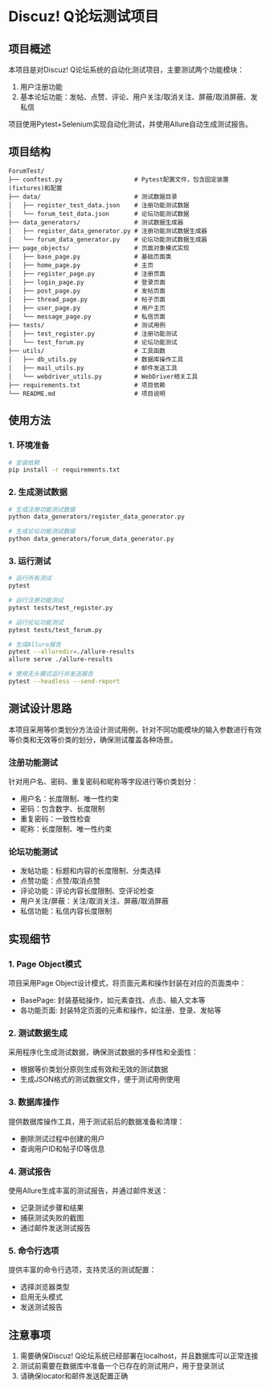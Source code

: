 # Discuz! Q论坛测试项目

## 项目概述

本项目是对Discuz! Q论坛系统的自动化测试项目，主要测试两个功能模块：
1. 用户注册功能
2. 基本论坛功能：发帖、点赞、评论、用户关注/取消关注、屏蔽/取消屏蔽、发私信

项目使用Pytest+Selenium实现自动化测试，并使用Allure自动生成测试报告。

## 项目结构

```
ForumTest/
├── conftest.py                    # Pytest配置文件，包含固定装置(fixtures)和配置
├── data/                          # 测试数据目录
│   ├── register_test_data.json    # 注册功能测试数据
│   └── forum_test_data.json       # 论坛功能测试数据
├── data_generators/               # 测试数据生成器
│   ├── register_data_generator.py # 注册功能测试数据生成器
│   └── forum_data_generator.py    # 论坛功能测试数据生成器
├── page_objects/                  # 页面对象模式实现
│   ├── base_page.py               # 基础页面类
│   ├── home_page.py               # 主页
│   ├── register_page.py           # 注册页面
│   ├── login_page.py              # 登录页面
│   ├── post_page.py               # 发帖页面
│   ├── thread_page.py             # 帖子页面
│   ├── user_page.py               # 用户主页
│   └── message_page.py            # 私信页面
├── tests/                         # 测试用例
│   ├── test_register.py           # 注册功能测试
│   └── test_forum.py              # 论坛功能测试
├── utils/                         # 工具函数
│   ├── db_utils.py                # 数据库操作工具
│   ├── mail_utils.py              # 邮件发送工具
│   └── webdriver_utils.py         # WebDriver相关工具
├── requirements.txt               # 项目依赖
└── README.md                      # 项目说明
```

## 使用方法

### 1. 环境准备

```bash
# 安装依赖
pip install -r requirements.txt
```

### 2. 生成测试数据

```bash
# 生成注册功能测试数据
python data_generators/register_data_generator.py

# 生成论坛功能测试数据
python data_generators/forum_data_generator.py
```

### 3. 运行测试

```bash
# 运行所有测试
pytest

# 运行注册功能测试
pytest tests/test_register.py

# 运行论坛功能测试
pytest tests/test_forum.py

# 生成Allure报告
pytest --alluredir=./allure-results
allure serve ./allure-results

# 使用无头模式运行并发送报告
pytest --headless --send-report
```

## 测试设计思路

本项目采用等价类划分方法设计测试用例，针对不同功能模块的输入参数进行有效等价类和无效等价类的划分，确保测试覆盖各种场景。

### 注册功能测试

针对用户名、密码、重复密码和昵称等字段进行等价类划分：
- 用户名：长度限制、唯一性约束
- 密码：包含数字、长度限制
- 重复密码：一致性检查
- 昵称：长度限制、唯一性约束

### 论坛功能测试

- 发帖功能：标题和内容的长度限制、分类选择
- 点赞功能：点赞/取消点赞
- 评论功能：评论内容长度限制、空评论检查
- 用户关注/屏蔽：关注/取消关注、屏蔽/取消屏蔽
- 私信功能：私信内容长度限制

## 实现细节

### 1. Page Object模式

项目采用Page Object设计模式，将页面元素和操作封装在对应的页面类中：

- BasePage: 封装基础操作，如元素查找、点击、输入文本等
- 各功能页面: 封装特定页面的元素和操作，如注册、登录、发帖等

### 2. 测试数据生成

采用程序化生成测试数据，确保测试数据的多样性和全面性：

- 根据等价类划分原则生成有效和无效的测试数据
- 生成JSON格式的测试数据文件，便于测试用例使用

### 3. 数据库操作

提供数据库操作工具，用于测试前后的数据准备和清理：

- 删除测试过程中创建的用户
- 查询用户ID和帖子ID等信息

### 4. 测试报告

使用Allure生成丰富的测试报告，并通过邮件发送：

- 记录测试步骤和结果
- 捕获测试失败的截图
- 通过邮件发送测试报告

### 5. 命令行选项

提供丰富的命令行选项，支持灵活的测试配置：

- 选择浏览器类型
- 启用无头模式
- 发送测试报告

## 注意事项

1. 需要确保Discuz! Q论坛系统已经部署在localhost，并且数据库可以正常连接
2. 测试前需要在数据库中准备一个已存在的测试用户，用于登录测试
3. 请确保locator和邮件发送配置正确